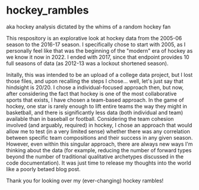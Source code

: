 # hockey_rambles
aka hockey analysis dictated by the whims of a random hockey fan 

This respository is an explorative look at hockey data from the 2005-06 season to the 2016-17 season. I specifically chose to start with 2005, as I personally feel like that was the beginning of the "modern" era of hockey as we know it now in 2022. I ended with 2017, since that endpoint provides 10 full seasons of data (as 2012-13 was a lockout shortened season). 

Initally, this was intended to be an upload of a college data project, but I lost those files, and upon recalling the steps I chose... well, let's just say that hindsight is 20/20. I chose a individual-focused approach then, but now, after considering the fact that hockey is one of the most collaborative sports that exists, I have chosen a team-based approach. In the game of hockey, one star is rarely enough to lift entire teams the way they might in basketball, and there is significantly less data (both individual and team) available than in baseball or football. Considering the team cohesion involved (and arguably, required) in hockey, I chose an approach that would allow me to test (in a very limited sense) whether there was any correlation between specific team compositions and their success in any given season. However, even within this singular approach, there are always new ways I'm thinking about the data (for example, reducing the number of forward types beyond the number of traditional qualitative archetypes discussed in the code documentation). It was just time to release my thoughts into the world like a poorly betaed blog post. 

Thank you for looking over my (ever-changing) hockey rambles!

